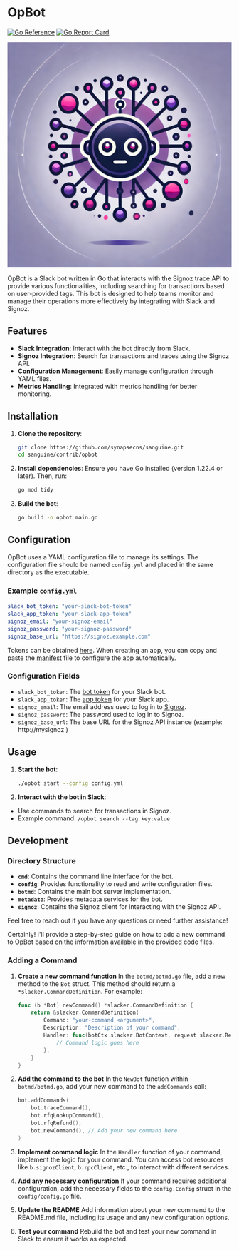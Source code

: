 # OpBot

[![Go Reference](https://pkg.go.dev/badge/github.com/synapsecns/sanguine/contrib/opbot.svg)](https://pkg.go.dev/github.com/synapsecns/sanguine/contrib/opbot)
[![Go Report Card](https://goreportcard.com/badge/github.com/synapsecns/sanguine/contrib/opbot)](https://goreportcard.com/report/github.com/synapsecns/sanguine/contrib/opbot)

![icon.png](icon.png)
<!-- apoligies, this one was all chatgpt.-->

OpBot is a Slack bot written in Go that interacts with the Signoz trace API to provide various functionalities, including searching for transactions based on user-provided tags. This bot is designed to help teams monitor and manage their operations more effectively by integrating with Slack and Signoz.

## Features

- **Slack Integration**: Interact with the bot directly from Slack.
- **Signoz Integration**: Search for transactions and traces using the Signoz API.
- **Configuration Management**: Easily manage configuration through YAML files.
- **Metrics Handling**: Integrated with metrics handling for better monitoring.

## Installation

1. **Clone the repository**:
    ```sh
    git clone https://github.com/synapsecns/sanguine.git
    cd sanguine/contrib/opbot
    ```

2. **Install dependencies**:
   Ensure you have Go installed (version 1.22.4 or later). Then, run:
    ```sh
    go mod tidy
    ```

3. **Build the bot**:
    ```sh
    go build -o opbot main.go
    ```

## Configuration

OpBot uses a YAML configuration file to manage its settings. The configuration file should be named `config.yml` and placed in the same directory as the executable.

### Example `config.yml`

```yaml
slack_bot_token: "your-slack-bot-token"
slack_app_token: "your-slack-app-token"
signoz_email: "your-signoz-email"
signoz_password: "your-signoz-password"
signoz_base_url: "https://signoz.example.com"
```

Tokens can be obtained [here](https://api.slack.com/tutorials/tracks/getting-a-token). When creating an app, you can copy and paste the [manifest](manifest.json) file to configure the app automatically.

### Configuration Fields

- `slack_bot_token`: The [bot token](https://api.slack.com/concepts/token-types#bot) for your Slack bot.
- `slack_app_token`: The [app token](https://api.slack.com/concepts/token-types#app-level) for your Slack app.
- `signoz_email`: The email address used to log in to [Signoz](https://signoz.io/docs/userguide/authentication/).
- `signoz_password`: The password used to log in to Signoz.
- `signoz_base_url`: The base URL for the Signoz API instance (example: http://mysignoz )

## Usage

1. **Start the bot**:
    ```sh
    ./opbot start --config config.yml
    ```

2. **Interact with the bot in Slack**:
  - Use commands to search for transactions in Signoz.
  - Example command: `/opbot search --tag key:value`

## Development

### Directory Structure

- **`cmd`**: Contains the command line interface for the bot.
- **`config`**: Provides functionality to read and write configuration files.
- **`botmd`**: Contains the main bot server implementation.
- **`metadata`**: Provides metadata services for the bot.
- **`signoz`**: Contains the Signoz client for interacting with the Signoz API.

Feel free to reach out if you have any questions or need further assistance!

Certainly! I'll provide a step-by-step guide on how to add a new command to OpBot based on the information available in the provided code files.

### Adding a Command

1. **Create a new command function**
   In the `botmd/botmd.go` file, add a new method to the `Bot` struct. This method should return a `*slacker.CommandDefinition`. For example:

   ```go
   func (b *Bot) newCommand() *slacker.CommandDefinition {
       return &slacker.CommandDefinition{
           Command: "your-command <argument>",
           Description: "Description of your command",
           Handler: func(botCtx slacker.BotContext, request slacker.Request, response slacker.ResponseWriter) {
               // Command logic goes here
           },
       }
   }
   ```

2. **Add the command to the bot**
   In the `NewBot` function within `botmd/botmd.go`, add your new command to the `addCommands` call:

   ```go
   bot.addCommands(
       bot.traceCommand(),
       bot.rfqLookupCommand(),
       bot.rfqRefund(),
       bot.newCommand(), // Add your new command here
   )
   ```

3. **Implement command logic**
   In the `Handler` function of your command, implement the logic for your command. You can access bot resources like `b.signozClient`, `b.rpcClient`, etc., to interact with different services.

4. **Add any necessary configuration**
   If your command requires additional configuration, add the necessary fields to the `config.Config` struct in the `config/config.go` file.

5. **Update the README**
   Add information about your new command to the README.md file, including its usage and any new configuration options.

6. **Test your command**
   Rebuild the bot and test your new command in Slack to ensure it works as expected.
